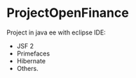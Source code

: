 # ProjectOpenFinance

Project in java ee with eclipse IDE:

* JSF 2
* Primefaces  
* Hibernate
* Others.
